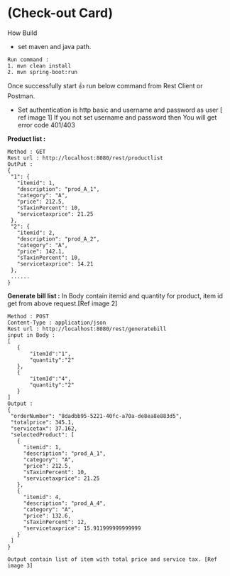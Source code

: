 # (Check-out Card)

How Build

 * set maven and java path.
  
 ```
 Run command : 
 1. mvn clean install
 2. mvn spring-boot:run

 ```
 Once successfully start :+1: run below command from Rest Client or Postman.
  
 - Set authentication is http basic and username and password as user [ ref image 1]
 If you not set username and password then You will get error code 401/403 
 
 **Product list  :**
 ```
 Method : GET
 Rest url : http://localhost:8080/rest/productlist
 OutPut : 
 {
  "1": {
    "itemid": 1,
    "description": "prod_A_1",
    "category": "A",
    "price": 212.5,
    "sTaxinPercent": 10,
    "servicetaxprice": 21.25
  },
  "2": {
    "itemid": 2,
    "description": "prod_A_2",
    "category": "A",
    "price": 142.1,
    "sTaxinPercent": 10,
    "servicetaxprice": 14.21
  }, 
  ......
}
 ```
 
 **Generate bill list  :**
 In Body contain itemid and quantity for product, item id get from above request.[Ref image 2]
 ```
 Method : POST
 Content-Type : application/json
 Rest url : http://localhost:8080/rest/generatebill
 input in Body : 
 [
	{
		"itemId":"1",
		"quantity":"2"
	},
	{
		"itemId":"4",
		"quantity":"2"
	}
]
Output : 
 {
  "orderNumber": "8dadbb95-5221-40fc-a70a-de8ea8e883d5",
  "totalprice": 345.1,
  "servicetax": 37.162,
  "selectedProduct": [
    {
      "itemid": 1,
      "description": "prod_A_1",
      "category": "A",
      "price": 212.5,
      "sTaxinPercent": 10,
      "servicetaxprice": 21.25
    },
    {
      "itemid": 4,
      "description": "prod_A_4",
      "category": "A",
      "price": 132.6,
      "sTaxinPercent": 12,
      "servicetaxprice": 15.911999999999999
    }
  ]
}

Output contain list of item with total price and service tax. [Ref image 3]
 ```
 
